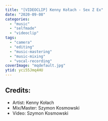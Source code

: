 ```yaml
---
title: "[VIDEOCLIP] Kenny Kołach - Sex Z Ex"
date: "2020-09-08"
categories:
  - "music"
  - "selfmade"
  - "videoclip"
tags:
  - "camera"
  - "editing"
  - "music-mastering"
  - "music-mixing"
  - "vocal-recording"
coverImage: "mqdefault.jpg"
ytid: yci55Jmq4HU
---
```

## Credits:

- Artist: Kenny Kołach
- Mix/Master: Szymon Kosmowski
- Video: Szymon Kosmowski
